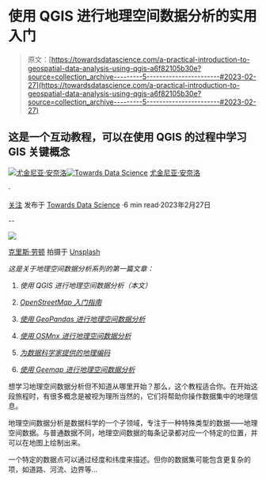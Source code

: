 # 使用 QGIS 进行地理空间数据分析的实用入门

> 原文：[https://towardsdatascience.com/a-practical-introduction-to-geospatial-data-analysis-using-qgis-a6f82105b30e?source=collection_archive---------5-----------------------#2023-02-27](https://towardsdatascience.com/a-practical-introduction-to-geospatial-data-analysis-using-qgis-a6f82105b30e?source=collection_archive---------5-----------------------#2023-02-27)

## 这是一个互动教程，可以在使用 QGIS 的过程中学习 GIS 关键概念

[](https://eugenia-anello.medium.com/?source=post_page-----a6f82105b30e--------------------------------)[![尤金尼亚·安奈洛](../Images/537f444252cdc60709e7a19e37734c7b.png)](https://eugenia-anello.medium.com/?source=post_page-----a6f82105b30e--------------------------------)[](https://towardsdatascience.com/?source=post_page-----a6f82105b30e--------------------------------)[![Towards Data Science](../Images/a6ff2676ffcc0c7aad8aaf1d79379785.png)](https://towardsdatascience.com/?source=post_page-----a6f82105b30e--------------------------------) [尤金尼亚·安奈洛](https://eugenia-anello.medium.com/?source=post_page-----a6f82105b30e--------------------------------)

·

[关注](https://medium.com/m/signin?actionUrl=https%3A%2F%2Fmedium.com%2F_%2Fsubscribe%2Fuser%2F86fdc517c278&operation=register&redirect=https%3A%2F%2Ftowardsdatascience.com%2Fa-practical-introduction-to-geospatial-data-analysis-using-qgis-a6f82105b30e&user=Eugenia+Anello&userId=86fdc517c278&source=post_page-86fdc517c278----a6f82105b30e---------------------post_header-----------) 发布于 [Towards Data Science](https://towardsdatascience.com/?source=post_page-----a6f82105b30e--------------------------------) ·6 min read·2023年2月27日[](https://medium.com/m/signin?actionUrl=https%3A%2F%2Fmedium.com%2F_%2Fvote%2Ftowards-data-science%2Fa6f82105b30e&operation=register&redirect=https%3A%2F%2Ftowardsdatascience.com%2Fa-practical-introduction-to-geospatial-data-analysis-using-qgis-a6f82105b30e&user=Eugenia+Anello&userId=86fdc517c278&source=-----a6f82105b30e---------------------clap_footer-----------)

--

[](https://medium.com/m/signin?actionUrl=https%3A%2F%2Fmedium.com%2F_%2Fbookmark%2Fp%2Fa6f82105b30e&operation=register&redirect=https%3A%2F%2Ftowardsdatascience.com%2Fa-practical-introduction-to-geospatial-data-analysis-using-qgis-a6f82105b30e&source=-----a6f82105b30e---------------------bookmark_footer-----------)![](../Images/7e80a72add9dcb55d0fadf62b861dee1.png)

[克里斯·劳顿](https://unsplash.com/@chrislawton) 拍摄于 [Unsplash](https://unsplash.com/photos/duQ1ulzTJbM)

*这是关于地理空间数据分析系列的第一篇文章：*

1.  *使用 QGIS 进行地理空间数据分析（本文）*

1.  [*OpenStreetMap 入门指南*](/a-comprehensive-guide-for-getting-started-with-openstreetmap-e92dff95fc80?sk=e0981a4fed7f4cfefa9a58477a863ea6)

1.  [*使用 GeoPandas 进行地理空间数据分析*](/geospatial-data-analysis-with-geopandas-876cb72721cb?sk=042a0f2fb834cb08ffd0f74eb856e7e1)

1.  [*使用 OSMnx 进行地理空间数据分析*](/geospatial-data-analysis-with-osmnx-8a300d77b592?sk=7afb9be17e024167937a615d7ea4b267)

1.  [*为数据科学家提供的地理编码*](https://www.datacamp.com/tutorial/geocoding-for-data-scientists)

1.  [*使用 Geemap 进行地理空间数据分析*](https://www.kdnuggets.com/geospatial-data-analysis-with-geemap)

想学习地理空间数据分析但不知道从哪里开始？那么，这个教程适合你。在开始这段旅程时，有很多概念是被视为理所当然的，它们将帮助你操作数据集中的地理信息。

地理空间数据分析是数据科学的一个子领域，专注于一种特殊类型的数据——地理空间数据。与普通数据不同，地理空间数据的每条记录都对应一个特定的位置，并可以在地图上绘制出来。

一个特定的数据点可以通过经度和纬度来描述。但你的数据集可能包含更复杂的项，如道路、河流、边界等…
